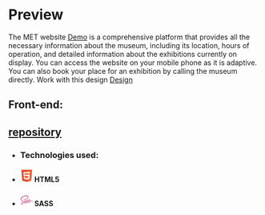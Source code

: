 # Preview

The MET website [Demo](https://melnyksergey7.github.io/MET-landing-page/) is a comprehensive platform that provides all the necessary information about the museum, including its location, hours of operation, and detailed information about the exhibitions currently on display. You can access the website on your mobile phone as it is adaptive. You can also book your place for an exhibition by calling the museum directly. Work with this design [Design](https://www.figma.com/file/lSR1m42L9YwzQwzzxKwHpw/THE-MET?type=design&node-id=8590-29&mode=design&t=WSfik2HPyJxEYbvf-0)

## Front-end:

## [repository](https://github.com/melnyksergey7/MET-landing-page)

- ### Technologies used:
- #### <img src="https://github.com/devicons/devicon/blob/master/icons/html5/html5-original.svg" title="html5" alt="html5" width="25" height="25"/> HTML5
- #### <img src="https://github.com/devicons/devicon/blob/master/icons/sass/sass-original.svg" title="sass/scss" alt="sass/scss" width="25" height="25"/> SASS 
